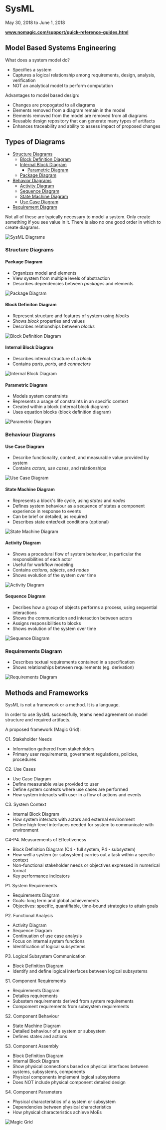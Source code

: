 # SysML

May 30, 2018 to June 1, 2018

**www.nomagic.com/support/quick-reference-guides.html**

## Model Based Systems Engineering

What does a system model do?

- Specifies a system
- Captures a logical relationship among requirements, design, analysis, verification
- NOT an analytical model to perform computation

Advantages to model based design:

- Changes are propogated to all diagrams
- Elements removed from a diagram remain in the model
- Elements removed from the model are removed from all diagrams
- Reusable design repository that can generate many types of artifacts
- Enhances traceability and ability to assess impact of proposed changes

## Types of Diagrams

- [Structure Diagrams](#stdiag)
  - [Block Definition Diagram](#bddiag)
  - [Internal Block Diagram](#ibdiag)
    - [Parametric Diagram](#pmdiag)
  - [Package Diagram](#pdiag)
- [Behavior Diagrams](#bhdiag)
  - [Activity Diagram](#atdiag)
  - [Sequence Diagram](#sqdiag)
  - [State Machine Diagram](#smdiag)
  - [Use Case Diagram](#ucdiag)
- [Requirement Diagram](#rqdiag)

Not all of these are typically necessary to model a system. Only create something if you see value in it. There is also no one good order in which to create diagrams.

![SysML Diagrams](https://github.com/kathrynhamilton/textbooks/blob/master/SystemsEngineering/images/smldiag.png "Caption")

### <a name="stdiag"></a>Structure Diagrams 

#### <a name="pdiag"></a>Package Diagram 

- Organizes model and elements
- View system from multiple levels of abstraction
- Describes dependencies between *packages* and elements

![Package Diagram](https://github.com/kathrynhamilton/textbooks/blob/master/SystemsEngineering/images/pdiag.png "Quick Reference Guide: Package Diagram")

#### <a name="bddiag"></a>Block Definiton Diagram

- Represent structure and features of system using *blocks*
- Shows *block* properties and values
- Describes relationships between *blocks*

![Block Definition Diagram](https://github.com/kathrynhamilton/textbooks/blob/master/SystemsEngineering/images/bddiag.png "Quick Reference Guide: Block Definition Diagram")

#### <a name="ibdiag"></a>Internal Block Diagram 

- Describes internal structure of a *block*
- Contains *parts*, *ports*, and *connectors*

![Internal Block Diagram](https://github.com/kathrynhamilton/textbooks/blob/master/SystemsEngineering/images/ibdiag.png "Quick Reference Guide: Internal Block Diagram")

#### <a name="pmdiag"></a>Parametric Diagram 

- Models system constraints
- Represents a usage of constraints in an specific context
- Created within a block (internal block diagram)
- Uses equation blocks (block definition diagram)

![Parametric Diagram](https://github.com/kathrynhamilton/textbooks/blob/master/SystemsEngineering/images/pmdiag.png "Quick Reference Guide: Parametric Diagram")

### <a name="bhdiag"></a>Behaviour Diagrams 

#### <a name="ucdiag"></a>Use Case Diagram 

- Describe functionality, context, and measurable value provided by system
- Contains *actors*, *use cases*, and relationships

![Use Case Diagram](https://github.com/kathrynhamilton/textbooks/blob/master/SystemsEngineering/images/ucdiag.png "Quick Reference Guide: Use Case Diagram")

#### <a name="smdiag"></a>State Machine Diagram 

- Represents a block's life cycle, using *states* and *nodes*
- Defines system behaviour as a sequence of states a component experience in response to events
- Can be brief or detailed, as required
- Describes state enter/exit conditions (optional)

![State Machine Diagram](https://github.com/kathrynhamilton/textbooks/blob/master/SystemsEngineering/images/smdiag.png "Quick Reference Guide: State Machine Diagram")

#### <a name="atdiag"></a>Activity Diagram 

- Shows a procedural flow of system behaviour, in particular the responsibilities of each actor
- Useful for workflow modeling
- Contains *actions*, *objects*, and *nodes*
- Shows evolution of the system over time

![Activity Diagram](https://github.com/kathrynhamilton/textbooks/blob/master/SystemsEngineering/images/atdiag.png "Quick Reference Guide: Activity Diagram")

#### <a name="sqdiag"></a>Sequence Diagram 

- Decribes how a group of objects performs a process, using sequential interactions
- Shows the communication and interaction between actors
- Assigns responsibilities to blocks
- Shows evolution of the system over time

![Sequence Diagram](https://github.com/kathrynhamilton/textbooks/blob/master/SystemsEngineering/images/sqdiag.png "Quick Reference Guide: Sequence Diagram")

### <a name="rqdiag"></a>Requirements Diagram 

- Describes textual requirements contained in a specification
- Shows relationships between requirements (eg. derivation)

![Requirements Diagram](https://github.com/kathrynhamilton/textbooks/blob/master/SystemsEngineering/images/rqdiag.png "Quick Reference Guide: Requirements Diagram")

## Methods and Frameworks

SysML is not a framework or a method. It is a language.

In order to use SysML successfully, teams need agreement on model structure and required artifacts.

A proposed framework (Magic Grid):

C1. Stakeholder Needs

- Information gathered from stakeholders
- Primary user requirements, government regulations, policies, procedures

C2. Use Cases

- Use Case Diagram
- Define measurable value provided to user
- Define system contexts where use cases are performed
- How system interacts with user in a flow of actions and events

C3. System Context

- Internal Block Diagram
- How system interacts with actors and external environment
- Define high-level interfaces needed for system to communicate with environment

C4-P4. Measurements of Effectiveness

- Block Definition Diagram (C4 - full system, P4 - subsystem)
- How well a system (or subsystem) carries out a task within a specific context
- Non-functional stakeholder needs or objectives expressed in numerical format
- Key performance indicators

P1. System Requirements

- Requirements Diagram
- Goals: long term and global achievements
- Objectives: specific, quantifiable, time-bound strategies to attain goals

P2. Functional Analysis

- Activity Diagram
- Sequence Diagram
- Continuation of use case analysis
- Focus on internal system functions
- Identification of logical subsystems

P3. Logical Subsystem Communication

- Block Definition Diagram
- Identify and define logical interfaces between logical subsystems

S1. Component Requirements

- Requirements Diagram
- Detailes requirements
- Subsstem requirements derived from system requirements
- Compoment requirements from subsystem requirements

S2. Component Behaviour

- State Machine Diagram
- Detailed behaviour of a system or subsystem
- Defines states and actions

S3. Component Assembly

- Block Definition Diagram
- Internal Block Diagram
- Show physical connections based on physical interfaces between systems, subsystems, components
- Physical components implement logical subsystems
- Does NOT include physical component detailed design

S4. Component Parameters

- Physical characteristics of a system or subsystem
- Dependencies between physical characteristics
- How physical characteristics achieve MoEs

![Magic Grid](https://github.com/kathrynhamilton/textbooks/blob/master/SystemsEngineering/images/mg.png "Magic Grid Framework")
